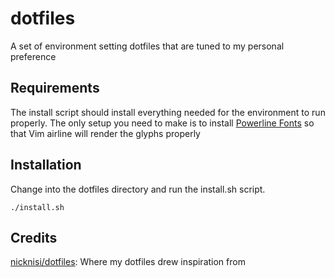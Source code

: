 # dotfiles
A set of environment setting dotfiles that are tuned to my personal preference

## Requirements
The install script should install everything needed for the environment to run properly.
The only setup you need to make is to install [Powerline Fonts](https://github.com/powerline/fonts) so that Vim
airline will render the glyphs properly

## Installation
Change into the dotfiles directory and run the install.sh script.

```cd ~/dotfiles
./install.sh
```

## Credits

[nicknisi/dotfiles](https://github.com/nicknisi/dotfiles): Where my dotfiles drew inspiration from
